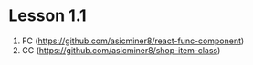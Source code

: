 # Lesson 1.1

1) FC (https://github.com/asicminer8/react-func-component)
2) CC (https://github.com/asicminer8/shop-item-class)